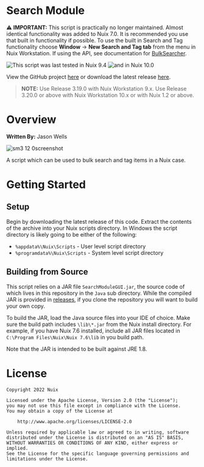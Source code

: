 ﻿Search Module
=============

:warning: **IMPORTANT:** This script is practically no longer maintained.  Almost identical functionality was added to Nuix 7.0.  It is recommended you use that built in functionality if possible.  To use the built in Search and Tag functionality choose **Window** → **New Search and Tag tab** from the menu in Nuix Workstation.  If using the API, see documentation for [BulkSearcher](https://download.nuix.com/releases/desktop/stable/docs/en/scripting/api/nuix/BulkSearcher.html).

![This script was last tested in Nuix 9.4](https://img.shields.io/badge/Script%20Tested%20in%20Nuix-9.4-green.svg) ![and in Nuix 10.0](https://img.shields.io/badge/Script%20Tested%20in%20Nuix-10.0-green.svg)

View the GitHub project [here](https://github.com/Nuix/Search-Module) or download the latest release [here](https://github.com/Nuix/Search-Module/releases).

> **NOTE:**  Use Release 3.19.0 with Nuix Workstation 9.x.  Use Release 3.20.0 or above with Nuix Workstation 10.x or with Nuix 1.2 or above.

# Overview

**Written By:** Jason Wells

![sm3 12 0screenshot](https://user-images.githubusercontent.com/11775738/45580661-a9291c80-b848-11e8-8eed-71e77952e681.png)

A script which can be used to bulk search and tag items in a Nuix case.

# Getting Started

## Setup

Begin by downloading the latest release of this code.  Extract the contents of the archive into your Nuix scripts directory.  In Windows the script directory is likely going to be either of the following:

- `%appdata%\Nuix\Scripts` - User level script directory
- `%programdata%\Nuix\Scripts` - System level script directory

## Building from Source

This script relies on a JAR file `SearchModuleGUI.jar`, the source code of which lives in this repository in the `Java` sub directory.  While the compiled JAR is provided in [releases](https://github.com/Nuix/Search-Module/releases), if you clone the repository you will want to build your own copy.

To build the JAR, load the Java source files into your IDE of choice.  Make sure the build path includes `\lib\*.jar` from the Nuix install directory.  For example, if you have Nuix 7.6 installed, include all JAR files located in `C:\Program Files\Nuix\Nuix 7.6\lib` in you build path.

Note that the JAR is intended to be built against JRE 1.8.

# License

```
Copyright 2022 Nuix

Licensed under the Apache License, Version 2.0 (the "License");
you may not use this file except in compliance with the License.
You may obtain a copy of the License at

    http://www.apache.org/licenses/LICENSE-2.0

Unless required by applicable law or agreed to in writing, software
distributed under the License is distributed on an "AS IS" BASIS,
WITHOUT WARRANTIES OR CONDITIONS OF ANY KIND, either express or implied.
See the License for the specific language governing permissions and
limitations under the License.
```
